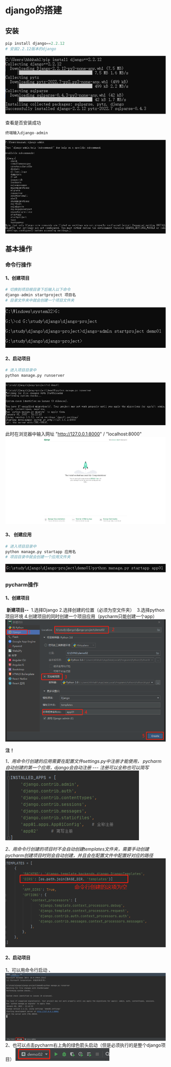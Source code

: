 # django的搭建

## 安装

```python
pip install django==2.2.12
# 安装2.2.12版本的django
```
![install-django](img/install-django.png)

查看是否安装成功
```python
终端输入django-admin
```
![django-admin](img/django-admin.png)



## 基本操作

### 命令行操作
#### 	1、创建项目
```python
# 切换到项目根目录下后输入以下命令
django-admin startproject 项目名
# 目录文件夹中就会创建一个项目文件夹
```
![startproject](img/startproject.png)
#### 	2、启动项目
```python
# 进入项目目录中
python manage.py runserver
```
![runserver](img/runserver.png)

此时在浏览器中输入网址 "http://127.0.0.1:8000" / "localhost:8000"
![localhost](img/localhost.png)

####	3、 创建应用
```python
# 进入项目目录中
python manage.py startapp 应用名
# 项目目录中就会创建一个应用文件夹
```
![startapp](img/startapp.png)


### pycharm操作
####	1、创建项目

​	**新建项目--**
​	1.选择Django
​	2.选择创建的位置（必须为空文件夹）
​	3.选择python项目环境
​	4.创建项目的同时创建一个项目应用（pycharm只能创建一个app）
![pycharm-startproject](img/pycharm-startproject.png)

**注！**

​	*1、用命令行创建的应用需要在配置文件settings.py中注册才能使用，*
​	*pycharm自动创建的第一个应用，django会自动注册 --- 注册可以全称也可以简写*
![installed_apps](img/installed_apps.png)

​	*2、用命令行创建的项目时不会自动创建templates文件夹，需要手动创建*
​	*pycharm创建项目时则会自动创建，并且会在配置文件中配置好对应的路径*
![templates](img/templates.png)



#### 	2、启动项目

1、可以用命令行启动 、
![pycharm-runserver2](img/pycharm-runserver2.png)
2、也可以点击pycharm右上角的绿色箭头启动（但是必须执行的是整个django项目）
![pycharm-runserver](img/pycharm-runserver.png)

